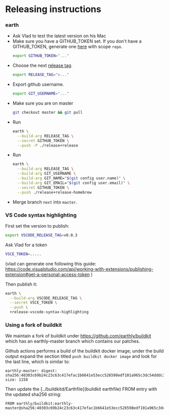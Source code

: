 # Releasing instructions

### earth
* Ask Vlad to test the latest version on his Mac
* Make sure you have a GITHUB_TOKEN set. If you don't have a GITHUB_TOKEN, generate one [here](https://github.com/settings/tokens) with scope `repo`.
  ```bash
  export GITHUB_TOKEN="..."
  ```
* Choose the next [release tag](https://github.com/earthly/earthly/releases).
  ```bash
  export RELEASE_TAG="v..."
  ```
* Export github username.
  ```bash
  export GIT_USERNAME="..."
  ```
* Make sure you are on master
  ```bash
  git checkout master && git pull
  ```
* Run
  ```bash
  earth \
    --build-arg RELEASE_TAG \
    --secret GITHUB_TOKEN \
    --push -P ./release+release
  ```
* Run
  ```bash
  earth \
    --build-arg RELEASE_TAG \
    --build-arg GIT_USERNAME \
    --build-arg GIT_NAME="$(git config user.name)" \
    --build-arg GIT_EMAIL="$(git config user.email)" \
    --secret GITHUB_TOKEN \
    --push ./release+release-homebrew
  ```
* Merge branch `next` into `master`.

### VS Code syntax highlighting

First set the version to publish:

```bash
export VSCODE_RELEASE_TAG=v0.0.3
```

Ask Vlad for a token

```bash
VSCE_TOKEN=.....
```
(vlad can generate one following this guide: https://code.visualstudio.com/api/working-with-extensions/publishing-extension#get-a-personal-access-token )

Then publish it:
```bash
earth \
  --build-arg VSCODE_RELEASE_TAG \
  --secret VSCE_TOKEN \
  --push \
  +release-vscode-syntax-highlighting
```

### Using a fork of buildkit

We maintain a fork of buildkit under https://github.com/earthly/buildkit which has an earthly-master branch which contains our patches.

Github actions performs a build of the buildkit docker image; under the build output expand the section titled `push buildkit docker image`
and look for the last line, which is similar to:

```
earthly-master: digest: sha256:40303c69b24c23c63c417efac1b6641e53ecc526598edf101a965c3dc54dddc3 size: 1158
```

Then update the [../buildkitd/Earthfile](buildkit earthfile) FROM entry with the updated sha256 string:

```
FROM earthly/buildkit:earthly-master@sha256:40303c69b24c23c63c417efac1b6641e53ecc526598edf101a965c3dc54dddc3
```
